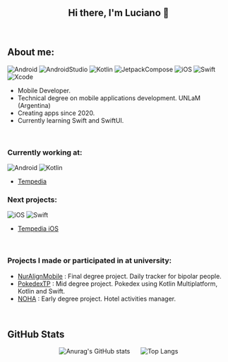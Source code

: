 <div align="center">

## Hi there, I'm Luciano 👋

</div>
<br>

## About me:

![Android](https://img.shields.io/badge/Android-Green?style=plastic&logo=android&logoColor=white)
![AndroidStudio](https://img.shields.io/badge/AndroidStudio-limegreen?style=plastic&logo=androidstudio&logoColor=white)
![Kotlin](https://img.shields.io/badge/Kotlin-purple?style=plastic&logo=kotlin&logoColor=white)
![JetpackCompose](https://img.shields.io/badge/JetpackCompose-deepskyblue?style=plastic&logo=jetpackcompose&logoColor=white)
![iOS](https://img.shields.io/badge/iOS-orange?style=plastic&logo=apple&logoColor=white)
![Swift](https://img.shields.io/badge/Swift-orange?style=plastic&logo=swift&logoColor=white)
![Xcode](https://img.shields.io/badge/Xcode-blue?style=plastic&logo=xcode&logoColor=white)

* Mobile Developer.
* Technical degree on mobile applications development. UNLaM (Argentina)
* Creating apps since 2020.
* Currently learning Swift and SwiftUI.

<br>

### Currently working at:

![Android](https://img.shields.io/badge/Android-Green?style=plastic&logo=android&logoColor=white)
![Kotlin](https://img.shields.io/badge/Kotlin-purple?style=plastic&logo=kotlin&logoColor=white)
* [Tempedia](https://github.com/lucianodelaiglesia/Tempedia)

### Next projects:

![iOS](https://img.shields.io/badge/iOS-orange?style=plastic&logo=apple&logoColor=white)
![Swift](https://img.shields.io/badge/Swift-orange?style=plastic&logo=swift&logoColor=white)
* [Tempedia iOS](https://github.com/lucianodelaiglesia/Tempedia-iOS)

<br>

### Projects I made or participated in at university:

* [NurAlignMobile](https://github.com/ailenaguino/NurAlignMobile) : Final degree project. Daily tracker for bipolar people.
* [PokedexTP](https://github.com/lucianodelaiglesia/PokedexTP) : Mid degree project. Pokedex using Kotlin Multiplatform, Kotlin and Swift.
* [NOHA](https://github.com/suracelucas/NOHA) : Early degree project. Hotel activities manager.

<br>

## GitHub Stats

<div align="center">
<img src="https://github-readme-stats.vercel.app/api?username=lucianodelaiglesia&show_icons=true&theme=transparent" alt="Anurag's GitHub stats" style="margin: 0 10px;">
<img src="https://github-readme-stats.vercel.app/api/top-langs/?username=lucianodelaiglesia&layout=compact&theme=transparent" alt="Top Langs" style="margin: 0 10px;">
</div>
